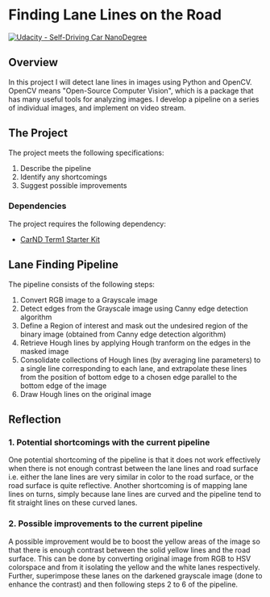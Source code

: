 # **Finding Lane Lines on the Road** 
[![Udacity - Self-Driving Car NanoDegree](https://s3.amazonaws.com/udacity-sdc/github/shield-carnd.svg)](http://www.udacity.com/drive)

Overview
---

In this project I will detect lane lines in images using Python and OpenCV. OpenCV means "Open-Source Computer Vision", which is a package that has many useful tools for analyzing images. I develop a pipeline on a series of individual images, and implement on video stream.

The Project
---

The project meets the following specifications:

1. Describe the pipeline
2. Identify any shortcomings
3. Suggest possible improvements

### Dependencies
The project requires the following dependency:

* [CarND Term1 Starter Kit](https://github.com/udacity/CarND-Term1-Starter-Kit/blob/master/README.md)

Lane Finding Pipeline
---

The pipeline consists of the following steps:
1. Convert RGB image to a Grayscale image
2. Detect edges from the Grayscale image using Canny edge detection algorithm
3. Define a Region of interest and mask out the undesired region of the binary image (obtained from Canny edge detection algorithm) 
4. Retrieve Hough lines by applying Hough tranform on the edges in the masked image
5. Consolidate collections of Hough lines (by averaging line parameters) to a single line corresponding to each lane, and extrapolate these lines from the position of bottom edge to a chosen edge parallel to the bottom edge of the image 
6. Draw Hough lines on the original image

Reflection
---

### 1. Potential shortcomings with the current pipeline

One potential shortcoming of the pipeline is that it does not work effectively when there is not enough contrast between the lane lines and road surface i.e. either the lane lines are very similar in color to the road surface, or the road surface is quite reflective. Another shortcoming is of mapping lane lines on turns, simply because lane lines are curved and the pipeline tend to fit straight lines on these curved lanes.

### 2. Possible improvements to the current pipeline

A possible improvement would be to boost the yellow areas of the image so that there is enough contrast between the solid yellow lines and the road surface. This can be done by converting original image from RGB to HSV colorspace and from it isolating the yellow and the white lanes respectively. Further, superimpose these lanes on the darkened grayscale image (done to enhance the contrast) and then following steps 2 to 6 of the pipeline.
